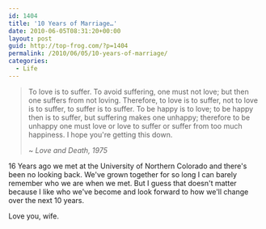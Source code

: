 ```yaml
---
id: 1404
title: '10 Years of Marriage…'
date: 2010-06-05T08:31:20+00:00
layout: post
guid: http://top-frog.com/?p=1404
permalink: /2010/06/05/10-years-of-marriage/
categories:
  - Life
---
```

<blockquote cite="http://www.imdb.com/title/tt0073312/">
  <p>
    To love is to suffer. To avoid suffering, one must not love; but then one suffers from not loving. Therefore, to love is to suffer, not to love is to suffer, to suffer is to suffer. To be happy is to love; to be happy then is to suffer, but suffering makes one unhappy; therefore to be unhappy one must love or love to suffer or suffer from too much happiness. I hope you're getting this down.
  </p>
  <p>~ <i>Love and Death, 1975</i></p>
</blockquote>

16 Years ago we met at the University of Northern Colorado and there's been no looking back. We've grown together for so long I can barely remember who we are when we met. But I guess that doesn't matter because I like who we've become and look forward to how we'll change over the next 10 years. 

Love you, wife.